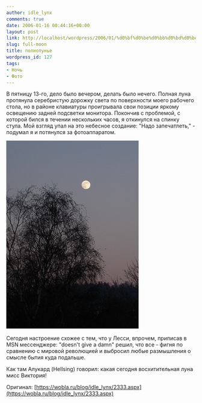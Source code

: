 ```yaml
---
author: idle_lynx
comments: true
date: 2006-01-16 00:44:16+00:00
layout: post
link: http://localhost/wordpress/2006/01/%d0%bf%d0%be%d0%bb%d0%bd%d0%be%d0%bb%d1%83%d0%bd%d1%8c%d0%b5/
slug: full-moon
title: полнолунье
wordpress_id: 127
tags:
- Ночь
- Фото
---
```


В пятницу 13-го, дело было вечером, делать было нечего. Полная луна протянула серебристую дорожку света по поверхности моего рабочего стола, но в районе клавиатуры проигрывала свои позиции яркому освещению задней подсветки монитора. Покончив с проблемой, с которой бился в течении нескольких часов, я откинулся на спинку стула. Мой взгляд упал на это небесное создание: "Надо запечатлеть," - подумал я и потянулся за фотоаппаратом.

![Full Moon](images/2007/05/3f96caea-6c63-4aa6-ae04-3e84bdf76718.jpg)

Сегодня настроение схожее с тем, что у Лесси, впрочем, приписав в MSN мессенджере: "doesn't give a damn" решил, что все - фигня по сравнению с мировой революцией и выбросил любые размышления о смысле бытия куда подальше.

Как там Алукард (Hellsing) говорил: какая сегодня восхитительная луна мисс Виктория!

Оригинал: [https://wobla.ru/blog/idle_lynx/2333.aspx](https://wobla.ru/blog/idle_lynx/2333.aspx)
